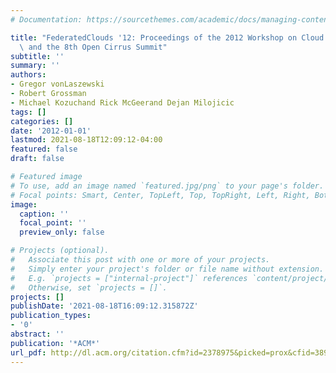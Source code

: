 ```yaml
---
# Documentation: https://sourcethemes.com/academic/docs/managing-content/

title: "FederatedClouds '12: Proceedings of the 2012 Workshop on Cloud Services, Federation,\
  \ and the 8th Open Cirrus Summit"
subtitle: ''
summary: ''
authors:
- Gregor vonLaszewski
- Robert Grossman
- Michael Kozuchand Rick McGeerand Dejan Milojicic
tags: []
categories: []
date: '2012-01-01'
lastmod: 2021-08-18T12:09:12-04:00
featured: false
draft: false

# Featured image
# To use, add an image named `featured.jpg/png` to your page's folder.
# Focal points: Smart, Center, TopLeft, Top, TopRight, Left, Right, BottomLeft, Bottom, BottomRight.
image:
  caption: ''
  focal_point: ''
  preview_only: false

# Projects (optional).
#   Associate this post with one or more of your projects.
#   Simply enter your project's folder or file name without extension.
#   E.g. `projects = ["internal-project"]` references `content/project/deep-learning/index.md`.
#   Otherwise, set `projects = []`.
projects: []
publishDate: '2021-08-18T16:09:12.315872Z'
publication_types:
- '0'
abstract: ''
publication: '*ACM*'
url_pdf: http://dl.acm.org/citation.cfm?id=2378975&picked=prox&cfid=389635474&cftoken=32712991
---
```


